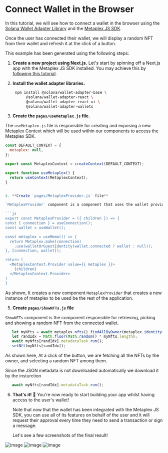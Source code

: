 # Connect Wallet in the Browser

In this tutorial, we will see how to connect a wallet in the browser using the [Solana Wallet Adapter Library](https://github.com/solana-labs/wallet-adapter) and the [Metaplex JS SDK](https://github.com/metaplex-foundation/js).

Once the user has connected their wallet, we will display a random NFT from their wallet and refresh it at the click of a button.

This example has been generated using the following steps:

1. **Create a new project using Next.js.**
   Let's start by spinning off a Next.js app with the Metaplex JS SDK installed. You may achieve this by [following this tutorial](https://github.com/metaplex-foundation/js-examples/tree/main/getting-started-nextjs).

2. **Install the wallet adapter libraries.**
   ```sh
    npm install @solana/wallet-adapter-base \
         @solana/wallet-adapter-react \
         @solana/wallet-adapter-react-ui \
         @solana/wallet-adapter-wallets
   ```

3. **Create the `pages/useMetaplex.js` file.**

  The `useMetaplex.js` file is responsible for creating and exposing a new Metaplex Context which will be used within our components to access the Metaplex SDK.
  
  ```js
  const DEFAULT_CONTEXT = {
    metaplex: null,
  };
  
  export const MetaplexContext = createContext(DEFAULT_CONTEXT);
  
  export function useMetaplex() {
    return useContext(MetaplexContext);
  }


4. **Create `pages/MetaplexProvider.js` file**

`MetaplexProvider` component is a component that uses the wallet provided by the `WalletProvider` component and return a Metaplex instance which could be used later.

```js
export const MetaplexProvider = ({ children }) => {
  const { connection } = useConnection();
  const wallet = useWallet();

  const metaplex = useMemo(() => {
    return Metaplex.make(connection)
      .use(walletOrGuestIdentity(wallet.connected ? wallet : null));
  }, [connection, wallet]);

  return (
    <MetaplexContext.Provider value={{ metaplex }}>
      {children}
    </MetaplexContext.Provider>
  )
}
```

As shown, It creates a new component `MetaplexProvider` that creates a new instance of metaplex to be used be the rest of the application.

5. **Create `pages/ShowNFTs.js` file**

`ShowNFTs` component is the component responsible for retrieving, picking and showing a random NFT from the connected wallet.

```js
   let myNfts = await metaplex.nfts().findAllByOwner(metaplex.identity().publicKey);
   let randIdx = Math.floor(Math.random() * myNfts.length);
   await myNfts[randIdx].metadataTask.run();
   setNft(myNfts[randIdx]);
```

As shown here, At a click of the button, we are fetching all the NFTs by the owner, and selecting a random NFT among them.

Since the JSON metadata is not downloaded automatically we download it by the insturction
```js
   await myNfts[randIdx].metadataTask.run();
```


6. **That's it!** 🎉
   You're now ready to start building your app whilst having access to the user's wallet!

   Note that now that the wallet has been integrated with the Metaplex JS SDK, you can use all of its features on behalf of the user and it will request their approval every time they need to send a transaction or sign a message.

   Let's see a few screenshots of the final result!
   
![image](https://user-images.githubusercontent.com/34144004/177217016-7b98dc84-516d-4f62-a875-9a13976ba9ce.png)
![image](https://user-images.githubusercontent.com/34144004/177217061-343cdba2-0411-4b58-884b-8ef5de157e40.png)
![image](https://user-images.githubusercontent.com/34144004/177217096-6c35559b-cd25-4e4b-aedc-9843210e6f43.png)

